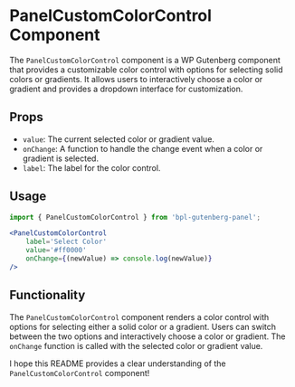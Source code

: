 # PanelCustomColorControl Component

The `PanelCustomColorControl` component is a WP Gutenberg component that provides a customizable color control with options for selecting solid colors or gradients. It allows users to interactively choose a color or gradient and provides a dropdown interface for customization.

## Props

- `value`: The current selected color or gradient value.
- `onChange`: A function to handle the change event when a color or gradient is selected.
- `label`: The label for the color control.

## Usage

```jsx
import { PanelCustomColorControl } from 'bpl-gutenberg-panel';

<PanelCustomColorControl
	label='Select Color'
	value='#ff0000'
	onChange={(newValue) => console.log(newValue)}
/>
```

## Functionality

The `PanelCustomColorControl` component renders a color control with options for selecting either a solid color or a gradient. Users can switch between the two options and interactively choose a color or gradient. The `onChange` function is called with the selected color or gradient value.

I hope this README provides a clear understanding of the `PanelCustomColorControl` component!